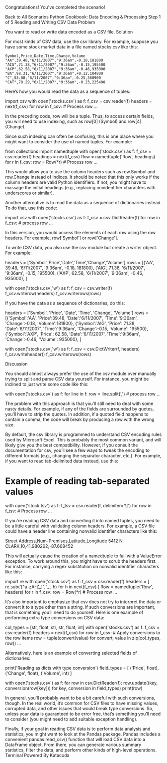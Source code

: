 
Congratulations!
You've completed the scenario!

 
Back to All Scenarios
Python Cookbook: Data Encoding & Processing
Step 1 of 5
Reading and Writing CSV Data
Problem

You want to read or write data encoded as a CSV file.
Solution

For most kinds of CSV data, use the csv library. For example, suppose you have some stock market data in a file named stocks.csv like this:

    Symbol,Price,Date,Time,Change,Volume
    "AA",39.48,"6/11/2007","9:36am",-0.18,181800
    "AIG",71.38,"6/11/2007","9:36am",-0.15,195500
    "AXP",62.58,"6/11/2007","9:36am",-0.46,935000
    "BA",98.31,"6/11/2007","9:36am",+0.12,104800
    "C",53.08,"6/11/2007","9:36am",-0.25,360900
    "CAT",78.29,"6/11/2007","9:36am",-0.23,225400

Here’s how you would read the data as a sequence of tuples:

import csv
with open('stocks.csv') as f:
    f_csv = csv.reader(f)
    headers = next(f_csv)
    for row in f_csv:
        # Process row
        ...

In the preceding code, row will be a tuple. Thus, to access certain fields, you will need to use indexing, such as row[0] (Symbol) and row[4] (Change).

Since such indexing can often be confusing, this is one place where you might want to consider the use of named tuples. For example:

from collections import namedtuple
with open('stock.csv') as f:
    f_csv = csv.reader(f)
    headings = next(f_csv)
    Row = namedtuple('Row', headings)
    for r in f_csv:
        row = Row(*r)
        # Process row
        ...

This would allow you to use the column headers such as row.Symbol and row.Change instead of indices. It should be noted that this only works if the column headers are valid Python identifiers. If not, you might have to massage the initial headings (e.g., replacing nonidentifier characters with underscores or similar).

Another alternative is to read the data as a sequence of dictionaries instead. To do that, use this code:

import csv
with open('stocks.csv') as f:
    f_csv = csv.DictReader(f)
    for row in f_csv:
        # process row
        ...

In this version, you would access the elements of each row using the row headers. For example, row['Symbol'] or row['Change'].

To write CSV data, you also use the csv module but create a writer object. For example:

headers = ['Symbol','Price','Date','Time','Change','Volume']
rows = [('AA', 39.48, '6/11/2007', '9:36am', -0.18, 181800),
        ('AIG', 71.38, '6/11/2007', '9:36am', -0.15, 195500),
        ('AXP', 62.58, '6/11/2007', '9:36am', -0.46, 935000),
       ]

with open('stocks.csv','w') as f:
    f_csv = csv.writer(f)
    f_csv.writerow(headers)
    f_csv.writerows(rows)

If you have the data as a sequence of dictionaries, do this:

headers = ['Symbol', 'Price', 'Date', 'Time', 'Change', 'Volume']
rows = [{'Symbol':'AA', 'Price':39.48, 'Date':'6/11/2007',
          'Time':'9:36am', 'Change':-0.18, 'Volume':181800},
        {'Symbol':'AIG', 'Price': 71.38, 'Date':'6/11/2007',
          'Time':'9:36am', 'Change':-0.15, 'Volume': 195500},
        {'Symbol':'AXP', 'Price': 62.58, 'Date':'6/11/2007',
          'Time':'9:36am', 'Change':-0.46, 'Volume': 935000},
    ]

with open('stocks.csv','w') as f:
    f_csv = csv.DictWriter(f, headers)
    f_csv.writeheader()
    f_csv.writerows(rows)

Discussion

You should almost always prefer the use of the csv module over manually trying to split and parse CSV data yourself. For instance, you might be inclined to just write some code like this:

with open('stocks.csv') as f:
    for line in f:
        row = line.split(',')
        # process row
        ...

The problem with this approach is that you’ll still need to deal with some nasty details. For example, if any of the fields are surrounded by quotes, you’ll have to strip the quotes. In addition, if a quoted field happens to contain a comma, the code will break by producing a row with the wrong size.

By default, the csv library is programmed to understand CSV encoding rules used by Microsoft Excel. This is probably the most common variant, and will likely give you the best compatibility. However, if you consult the documentation for csv, you’ll see a few ways to tweak the encoding to different formats (e.g., changing the separator character, etc.). For example, if you want to read tab-delimited data instead, use this:

# Example of reading tab-separated values
with open('stock.tsv') as f:
    f_tsv = csv.reader(f, delimiter='\t')
    for row in f_tsv:
        # Process row
        ...

If you’re reading CSV data and converting it into named tuples, you need to be a little careful with validating column headers. For example, a CSV file could have a header line containing nonvalid identifier characters like this:

Street Address,Num-Premises,Latitude,Longitude 5412 N CLARK,10,41.980262,-87.668452

This will actually cause the creation of a namedtuple to fail with a ValueError exception. To work around this, you might have to scrub the headers first. For instance, carrying a regex substitution on nonvalid identifier characters like this:

import re
with open('stock.csv') as f:
    f_csv = csv.reader(f)
    headers = [ re.sub('[^a-zA-Z_]', '_', h) for h in next(f_csv) ]
    Row = namedtuple('Row', headers)
    for r in f_csv:
        row = Row(*r)
        # Process row
        ...

It’s also important to emphasize that csv does not try to interpret the data or convert it to a type other than a string. If such conversions are important, that is something you’ll need to do yourself. Here is one example of performing extra type conversions on CSV data:

col_types = [str, float, str, str, float, int]
with open('stocks.csv') as f:
    f_csv = csv.reader(f)
    headers = next(f_csv)
    for row in f_csv:
        # Apply conversions to the row items
        row = tuple(convert(value) for convert, value in zip(col_types, row))
        ...

Alternatively, here is an example of converting selected fields of dictionaries:

print('Reading as dicts with type conversion')
field_types = [ ('Price', float),
                ('Change', float),
                ('Volume', int) ]

with open('stocks.csv') as f:
    for row in csv.DictReader(f):
        row.update((key, conversion(row[key]))
                   for key, conversion in field_types)
        print(row)

In general, you’ll probably want to be a bit careful with such conversions, though. In the real world, it’s common for CSV files to have missing values, corrupted data, and other issues that would break type conversions. So, unless your data is guaranteed to be error free, that’s something you’ll need to consider (you might need to add suitable exception handling).

Finally, if your goal in reading CSV data is to perform data analysis and statistics, you might want to look at the Pandas package. Pandas includes a convenient pandas.read_csv() function that will load CSV data into a DataFrame object. From there, you can generate various summary statistics, filter the data, and perform other kinds of high-level operations.
Terminal
Powered By Katacoda
